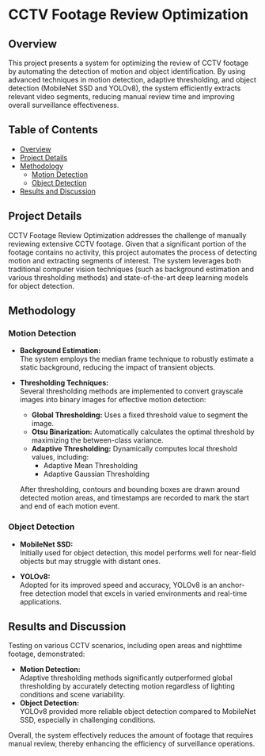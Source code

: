 # CCTV Footage Review Optimization

## Overview
This project presents a system for optimizing the review of CCTV footage by automating the detection of motion and object identification. By using advanced techniques in motion detection, adaptive thresholding, and object detection (MobileNet SSD and YOLOv8), the system efficiently extracts relevant video segments, reducing manual review time and improving overall surveillance effectiveness.

## Table of Contents
- [Overview](#overview)
- [Project Details](#project-details)
- [Methodology](#methodology)
  - [Motion Detection](#motion-detection)
  - [Object Detection](#object-detection)
- [Results and Discussion](#results-and-discussion)

## Project Details
CCTV Footage Review Optimization addresses the challenge of manually reviewing extensive CCTV footage. Given that a significant portion of the footage contains no activity, this project automates the process of detecting motion and extracting segments of interest. The system leverages both traditional computer vision techniques (such as background estimation and various thresholding methods) and state-of-the-art deep learning models for object detection.

## Methodology

### Motion Detection
- **Background Estimation:**  
  The system employs the median frame technique to robustly estimate a static background, reducing the impact of transient objects.
  
- **Thresholding Techniques:**  
  Several thresholding methods are implemented to convert grayscale images into binary images for effective motion detection:
  - **Global Thresholding:** Uses a fixed threshold value to segment the image.
  - **Otsu Binarization:** Automatically calculates the optimal threshold by maximizing the between-class variance.
  - **Adaptive Thresholding:** Dynamically computes local threshold values, including:
    - Adaptive Mean Thresholding
    - Adaptive Gaussian Thresholding
  
  After thresholding, contours and bounding boxes are drawn around detected motion areas, and timestamps are recorded to mark the start and end of each motion event.

### Object Detection
- **MobileNet SSD:**  
  Initially used for object detection, this model performs well for near-field objects but may struggle with distant ones.
  
- **YOLOv8:**  
  Adopted for its improved speed and accuracy, YOLOv8 is an anchor-free detection model that excels in varied environments and real-time applications.

## Results and Discussion
Testing on various CCTV scenarios, including open areas and nighttime footage, demonstrated:
- **Motion Detection:**  
  Adaptive thresholding methods significantly outperformed global thresholding by accurately detecting motion regardless of lighting conditions and scene variability.
- **Object Detection:**  
  YOLOv8 provided more reliable object detection compared to MobileNet SSD, especially in challenging conditions.
  
Overall, the system effectively reduces the amount of footage that requires manual review, thereby enhancing the efficiency of surveillance operations.
